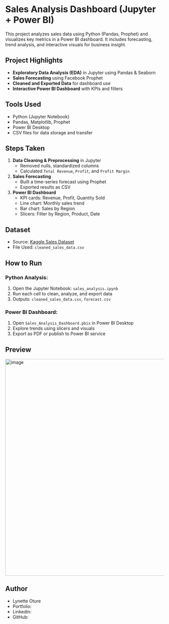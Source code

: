 # Sales Analysis Dashboard (Jupyter + Power BI)

This project analyzes sales data using Python (Pandas, Prophet) and visualizes key metrics in a Power BI dashboard. It includes forecasting, trend analysis, and interactive visuals for business insight.

## Project Highlights

- **Exploratory Data Analysis (EDA)** in Jupyter using Pandas & Seaborn
- **Sales Forecasting** using Facebook Prophet
- **Cleaned and Exported Data** for dashboard use
- **Interactive Power BI Dashboard** with KPIs and filters

## Tools Used

- Python (Jupyter Notebook)
- Pandas, Matplotlib, Prophet
- Power BI Desktop
- CSV files for data storage and transfer

## Steps Taken

1. **Data Cleaning & Preprocessing** in Jupyter
   - Removed nulls, standardized columns
   - Calculated `Total Revenue`, `Profit`, and `Profit Margin`
2. **Sales Forecasting**
   - Built a time-series forecast using Prophet
   - Exported results as CSV
3. **Power BI Dashboard**
   - KPI cards: Revenue, Profit, Quantity Sold
   - Line chart: Monthly sales trend
   - Bar chart: Sales by Region
   - Slicers: Filter by Region, Product, Date

## Dataset

- Source: [Kaggle Sales Dataset](https://www.kaggle.com/datasets/vinothkannaece/sales-dataset)
- File Used: `cleaned_sales_data.csv`

## How to Run

### Python Analysis:
1. Open the Jupyter Notebook: `sales_analysis.ipynb`
2. Run each cell to clean, analyze, and export data
3. Outputs: `cleaned_sales_data.csv`, `forecast.csv`

### Power BI Dashboard:
1. Open `Sales_Analysis_Dashboard.pbix` in Power BI Desktop
2. Explore trends using slicers and visuals
3. Export as PDF or publish to Power BI service



## Preview
 <img width="689" alt="image" src="https://github.com/user-attachments/assets/8345e28a-dbd0-4565-a3f9-a2190db05172" />

## Author
- Lynette Oture
- Portfolio:
- Linkedin:
- GitHub:
